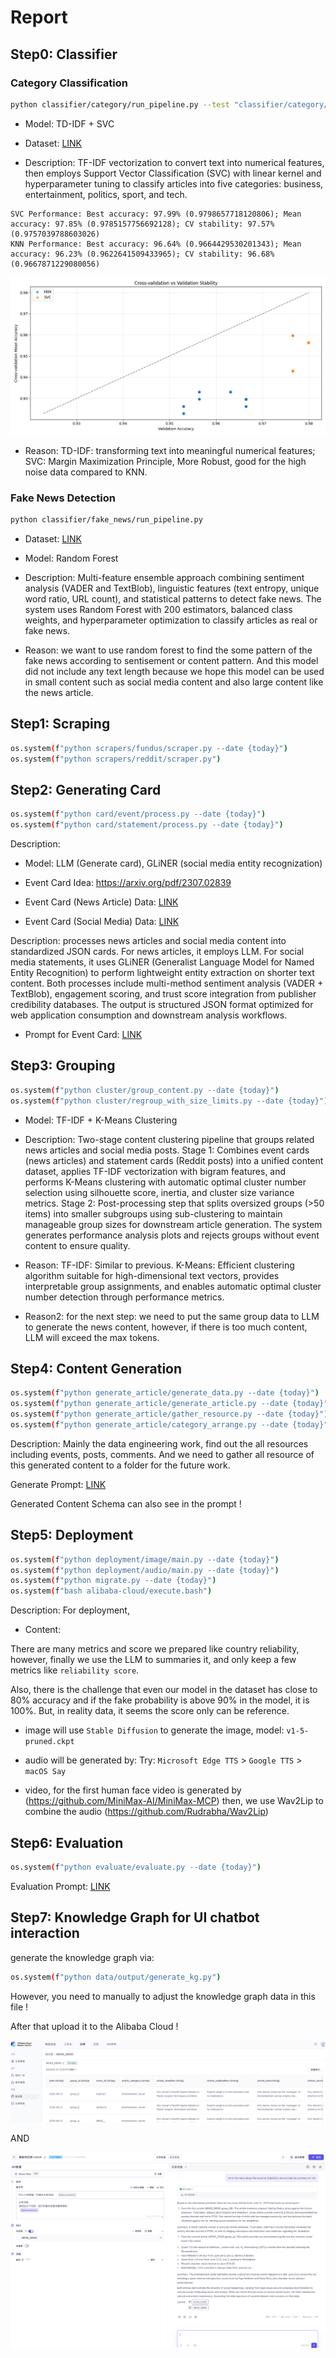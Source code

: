 # Report

## Step0: Classifier

### Category Classification

```bash
python classifier/category/run_pipeline.py --test "classifier/category/dataset/BBC_News_Test.csv" --train "classifier/category/dataset/BBC_News_Train.csv"
```

- Model: TD-IDF + SVC

- Dataset: [LINK](classifier/category/dataset/schemas.md)

- Description: TF-IDF vectorization to convert text into numerical features, then employs Support Vector Classification (SVC) with linear kernel and hyperparameter tuning to classify articles into five categories: business, entertainment, politics, sport, and tech.

```
SVC Performance: Best accuracy: 97.99% (0.9798657718120806); Mean accuracy: 97.85% (0.9785157756692128); CV stability: 97.57% (0.9757039788603026)
KNN Performance: Best accuracy: 96.64% (0.9664429530201343); Mean accuracy: 96.23% (0.9622641509433965); CV stability: 96.68% (0.9667871229080056)
```

![Img](z-img/0-category-classifier-knn-vs-svc.png)

- Reason: TD-IDF: transforming text into meaningful numerical features; SVC: Margin Maximization Principle, More Robust, good for the high noise data compared to KNN.

### Fake News Detection

```bash
python classifier/fake_news/run_pipeline.py 
```

- Dataset: [LINK](classifier/fake_news/dataset/schemas.md)

- Model: Random Forest

- Description: Multi-feature ensemble approach combining sentiment analysis (VADER and TextBlob), linguistic features (text entropy, unique word ratio, URL count), and statistical patterns to detect fake news. The system uses Random Forest with 200 estimators, balanced class weights, and hyperparameter optimization to classify articles as real or fake news.  

- Reason: we want to use random forest to find the some pattern of the fake news according to sentisement or content pattern. And this model did not include any text length because we hope this model can be used in small content such as social media content and also large content like the news article.

## Step1: Scraping

```bash
os.system(f"python scrapers/fundus/scraper.py --date {today}")
os.system(f"python scrapers/reddit/scraper.py")
```

## Step2: Generating Card

```bash
os.system(f"python card/event/process.py --date {today}")
os.system(f"python card/statement/process.py --date {today}")
```

Description: 

- Model: LLM (Generate card), GLiNER (social media entity recognization)

- Event Card Idea: https://arxiv.org/pdf/2307.02839

- Event Card (News Article) Data: [LINK](card/event/schemas.md)

- Event Card (Social Media) Data: [LINK](card/statement/schemas.md)

Description: processes news articles and social media content into standardized JSON cards. For news articles, it employs LLM. For social media statements, it uses GLiNER (Generalist Language Model for Named Entity Recognition) to perform lightweight entity extraction on shorter text content. Both processes include multi-method sentiment analysis (VADER + TextBlob), engagement scoring, and trust score integration from publisher credibility databases. The output is structured JSON format optimized for web application consumption and downstream analysis workflows.

- Prompt for Event Card: [LINK](card/event/prompt.py)

## Step3: Grouping

```bash
os.system(f"python cluster/group_content.py --date {today}")
os.system(f"python cluster/regroup_with_size_limits.py --date {today}")
```

- Model: TF-IDF + K-Means Clustering 

- Description: Two-stage content clustering pipeline that groups related news articles and social media posts. Stage 1: Combines event cards (news articles) and statement cards (Reddit posts) into a unified content dataset, applies TF-IDF vectorization with bigram features, and performs K-Means clustering with automatic optimal cluster number selection using silhouette score, inertia, and cluster size variance metrics. Stage 2: Post-processing step that splits oversized groups (>50 items) into smaller subgroups using sub-clustering to maintain manageable group sizes for downstream article generation. The system generates performance analysis plots and rejects groups without event content to ensure quality.

- Reason: TF-IDF: Similar to previous. K-Means: Efficient clustering algorithm suitable for high-dimensional text vectors, provides interpretable group assignments, and enables automatic optimal cluster number detection through performance metrics. 

- Reason2: for the next step: we need to put the same group data to LLM to generate the news content, however, if there is too much content, LLM will exceed the max tokens. 

## Step4: Content Generation

```bash
os.system(f"python generate_article/generate_data.py --date {today}")
os.system(f"python generate_article/generate_article.py --date {today}")
os.system(f"python generate_article/gather_resource.py --date {today}")
os.system(f"python generate_article/category_arrange.py --date {today}")
```

Description: Mainly the data engineering work, find out the all resources including events, posts, comments. And we need to gather all resource of this generated content to a folder for the future work.

Generate Prompt: [LINK](generate_article/prompt.py)

Generated Content Schema can also see in the prompt ! 

## Step5: Deployment

```bash
os.system(f"python deployment/image/main.py --date {today}")
os.system(f"python deployment/audio/main.py --date {today}")
os.system(f"python migrate.py --date {today}")
os.system(f"bash alibaba-cloud/execute.bash")
```

Description: For deployment, 

- Content:

There are many metrics and score we prepared like country reliability, however, finally we use the LLM to summaries it, and only keep a few metrics like `reliability score`.

Also, there is the challenge that even our model in the dataset has close to 80% accuracy and if the fake probability is above 90% in the model, it is 100%. But, in reality data, it seems the score only can be reference.

- image will use `Stable Diffusion` to generate the image, model: `v1-5-pruned.ckpt`

- audio will be generated by: Try: `Microsoft Edge TTS` > `Google TTS` > `macOS Say`

- video, for the first human face video is generated by (https://github.com/MiniMax-AI/MiniMax-MCP) then, we use Wav2Lip to combine the audio (https://github.com/Rudrabha/Wav2Lip)

## Step6: Evaluation

```bash
os.system(f"python evaluate/evaluate.py --date {today}")
```

Evaluation Prompt: [LINK](evaluate/prompt.py)


## Step7: Knowledge Graph for UI chatbot interaction

generate the knowledge graph via:

```bash
os.system(f"python data/output/generate_kg.py")
```

However, you need to manually to adjust the knowledge graph data in this file ! 

After that upload it to the Alibaba Cloud !

![Img](z-img/kg-demo.png)

AND

![Img](z-img/kg-demo2.png)

